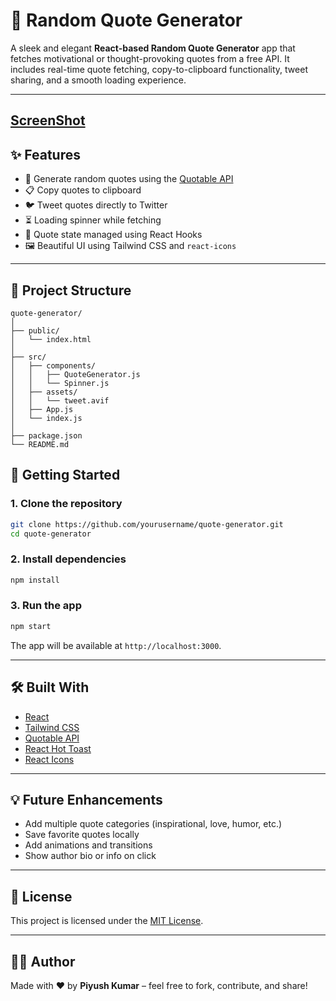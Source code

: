 # 📜 Random Quote Generator

A sleek and elegant **React-based Random Quote Generator** app that fetches motivational or thought-provoking quotes from a free API. It includes real-time quote fetching, copy-to-clipboard functionality, tweet sharing, and a smooth loading experience.

---
[ScreenShot](image.png)
--

## ✨ Features

* 🔄 Generate random quotes using the [Quotable API](https://api.quotable.io/random)
* 📋 Copy quotes to clipboard
* 🐦 Tweet quotes directly to Twitter
* ⏳ Loading spinner while fetching
* 💾 Quote state managed using React Hooks
* 🖼️ Beautiful UI using Tailwind CSS and `react-icons`

---

## 📂 Project Structure

```
quote-generator/
│
├── public/
│   └── index.html
│
├── src/
│   ├── components/
│   │   ├── QuoteGenerator.js
│   │   └── Spinner.js
│   ├── assets/
│   │   └── tweet.avif
│   ├── App.js
│   └── index.js
│
├── package.json
└── README.md
```



## 🚀 Getting Started

### 1. Clone the repository

```bash
git clone https://github.com/yourusername/quote-generator.git
cd quote-generator
```

### 2. Install dependencies

```bash
npm install
```

### 3. Run the app

```bash
npm start
```

The app will be available at `http://localhost:3000`.

---

## 🛠️ Built With

* [React](https://reactjs.org/)
* [Tailwind CSS](https://tailwindcss.com/)
* [Quotable API](https://api.quotable.io/)
* [React Hot Toast](https://react-hot-toast.com/)
* [React Icons](https://react-icons.github.io/react-icons/)

---

## 💡 Future Enhancements

* Add multiple quote categories (inspirational, love, humor, etc.)
* Save favorite quotes locally
* Add animations and transitions
* Show author bio or info on click

---

## 📄 License

This project is licensed under the [MIT License](LICENSE).

---

## 👨‍💻 Author

Made with ❤️ by **Piyush Kumar** – feel free to fork, contribute, and share!
